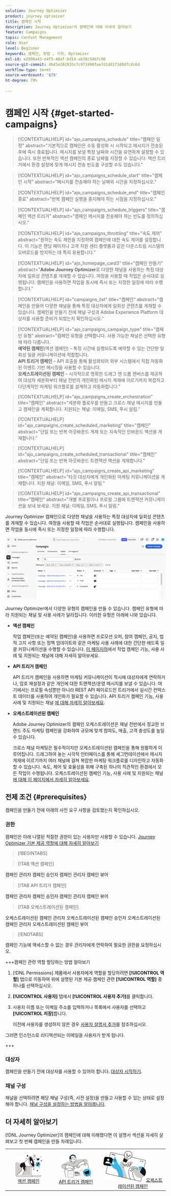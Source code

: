 ```yaml
---
solution: Journey Optimizer
product: journey optimizer
title: 캠페인 시작
description: Journey Optimizer의 캠페인에 대해 자세히 알아보기
feature: Campaigns
topic: Content Management
role: User
level: Beginner
keywords: 캠페인, 방법 , 시작, Optimizer
exl-id: e2506a43-e4f5-48af-bd14-ab76c54b7c90
source-git-commit: 4bd3e202935cfc971990faa7d1dd2f3d0d7cdc6d
workflow-type: tm+mt
source-wordcount: '879'
ht-degree: 79%

---
```


# 캠페인 시작 {#get-started-campaigns}

>[!CONTEXTUALHELP]
>id="ajo_campaigns_schedule"
>title="캠페인 일정"
>abstract="기본적으로 캠페인은 수동 활성화 시 시작되고 메시지가 전송된 후에 즉시 종료됩니다. 메시지를 보낼 특정 날짜와 시간을 유연하게 설정할 수 있습니다. 또한 반복적인 액션 캠페인의 종료 날짜를 지정할 수 있습니다. 액션 트리거에서 환경 설정에 맞게 메시지 전송 빈도를 구성할 수도 있습니다."

>[!CONTEXTUALHELP]
>id="ajo_campaigns_schedule_start"
>title="캠페인 시작"
>abstract="메시지를 전송해야 하는 날짜와 시간을 지정하십시오."

>[!CONTEXTUALHELP]
>id="ajo_campaigns_schedule_end"
>title="캠페인 종료"
>abstract="반복 캠페인 실행을 중지해야 하는 시점을 지정하십시오."

>[!CONTEXTUALHELP]
>id="ajo_campaigns_schedule_triggers"
>title="캠페인 액션 트리거"
>abstract="캠페인 메시지를 전송해야 하는 빈도를 정의하십시오."

>[!CONTEXTUALHELP]
>id="ajo_campaigns_throttling"
>title="속도 제어"
>abstract="원하는 속도 제한을 지정하여 캠페인에 대한 속도 제어를 설정합니다. 이 기능은 랜딩 페이지나 고객 지원 센터 플랫폼과 같은 다운스트림 시스템의 오버로드를 방지하는 데 특히 유용합니다."

>[!CONTEXTUALHELP]
>id="ajo_homepage_card3"
>title="캠페인 만들기"
>abstract="**Adobe Journey Optimizer**&#x200B;로 다양한 채널을 사용하는 특정 대상자에 일회성 콘텐츠를 게재할 수 있습니다. 여정을 사용할 때 작업은 순서대로 실행됩니다. 캠페인을 사용하면 작업을 동시에 즉시 또는 지정한 일정에 따라 수행합니다."

>[!CONTEXTUALHELP]
>id="campaigns_list"
>title="캠페인"
>abstract="캠페인을 만들어 다양한 채널을 통해 특정 대상자에게 일회성 콘텐츠를 게재할 수 있습니다. 캠페인을 만들기 전에 채널 구성과 Adobe Experience Platform 대상자를 사용할 준비가 되었는지 확인하십시오."

>[!CONTEXTUALHELP]
>id="ajo_campaigns_campaign_type"
>title="캠페인 유형"
>abstract="캠페인 유형을 선택합니다. 사용 가능한 채널은 선택한 유형에 따라 다릅니다. <br>**예약된 캠페인**(액션 캠페인) – 특정 시간에 실행되도록 예약할 수 있는 간단한 일회성 일괄 커뮤니케이션에 적합합니다.<br>**API 트리거 캠페인** – API 호출을 통해 활성화되어 외부 시스템에서 직접 자동화된 이벤트 기반 메시징을 사용할 수 있습니다.<br>**오케스트레이션된 캠페인** – 시각적으로 명확한 드래그 앤 드롭 캔버스를 제공하여 대상자 세분화부터 채널 전반의 개인화된 메시지 게재에 이르기까지 복잡하고 다단계적인 마케팅 워크플로를 설계하고 자동화합니다."

>[!CONTEXTUALHELP]
>id="ajo_campaigns_create_orchestration"
>title="캠페인"
>abstract="세분화 플로우를 만들고 크로스 채널 메시지를 만들고 캠페인을 계획합니다. 지원되는 채널: 이메일, SMS, 푸시 알림."

>[!CONTEXTUALHELP]
>id="ajo_campaigns_create_scheduled_marketing"
>title="캠페인"
>abstract="단일 또는 반복 아웃바운드 게재 또는 지속적인 인바운드 액션을 게재합니다."

>[!CONTEXTUALHELP]
>id="ajo_campaigns_create_scheduled_transactional"
>title="캠페인"
>abstract="단일 또는 반복 아웃바운드 트랜잭션 액션을 게재합니다."

>[!CONTEXTUALHELP]
>id="ajo_campaigns_create_api_marketing"
>title="캠페인"
>abstract="타깃 대상자에게 개인화된 마케팅 커뮤니케이션을 게재합니다. 지원 채널: 이메일, SMS, 푸시 알림."

>[!CONTEXTUALHELP]
>id="ajo_campaigns_create_api_transactional"
>title="캠페인"
>abstract="개별 프로필이나 프로필 그룹에 트랜잭션 커뮤니케이션을 보내 보세요. 지원 채널: 이메일, SMS, 푸시 알림."

Journey Optimizer 캠페인으로 다양한 채널을 사용하는 특정 대상자에 일회성 콘텐츠를 게재할 수 있습니다. 여정을 사용할 때 작업은 순서대로 실행됩니다. 캠페인을 사용하면 작업을 동시에 즉시 또는 지정한 일정에 따라 수행합니다.

![](assets/gs-campaigns.png)

Journey Optimizer에서 다양한 유형의 캠페인을 만들 수 있습니다. 캠페인 유형에 따라 지원되는 채널 및 사용 사례가 달라집니다. 이러한 유형은 아래에 나와 있습니다.

* **액션 캠페인**

  작업 캠페인(또는 예약된 캠페인)을 사용하면 프로모션 오퍼, 참여 캠페인, 공지, 법적 고지 사항 또는 정책 업데이트와 같은 마케팅 사용 사례에 대한 간단한 애드혹 일괄 커뮤니케이션을 수행할 수 있습니다. [이 페이지의](create-campaign.md)에서 작업 캠페인 기능, 사용 사례 및 지원되는 채널에 대해 자세히 알아보세요.

* **API 트리거 캠페인**

  API 트리거 캠페인을 사용하면 마케팅 커뮤니케이션이 적시에 대상자에게 연락하거나, 암호 재설정과 같은 개인에 대한 트랜잭션/운영 메시지를 보낼 수 있습니다. 여기에서는 프로필 속성뿐만 아니라 REST API 페이로드인 트리거에서 실시간 컨텍스트 데이터를 사용하여 개인화가 필요할 수 있습니다. API 트리거 캠페인 기능, 사용 사례 및 지원되는 채널 [에 대해 자세히 알아보세요](api-triggered-campaigns.md).

* **오케스트레이션된 캠페인**

  Adobe Journey Optimizer의 캠페인 오케스트레이션은 채널 전반에서 정교한 브랜드 주도 마케팅 캠페인을 강화하여 규모에 맞게 참여도, 매출, 고객 충성도를 높일 수 있습니다.

  크로스 채널 마케팅은 필수적이지만 오케스트레이션된 캠페인을 통해 원활하게 이루어집니다. 드래그하여 놓는 시각적 인터페이스를 통해 세그먼테이션에서 메시지 게재에 이르기까지 여러 채널에 걸쳐 복잡한 마케팅 워크플로를 디자인하고 자동화할 수 있습니다. 속도, 제어 및 효율성을 위해 구축된 하나의 직관적인 환경에서 모든 작업이 수행됩니다. 오케스트레이션된 캠페인 기능, 사용 사례 및 지원되는 채널 [에 대해 이 페이지에서 자세히 알아보세요](../orchestrated/gs-orchestrated-campaigns.md).

## 전제 조건 {#prerequisites}

캠페인을 만들기 전에 아래의 사전 요구 사항을 검토했는지 확인하십시오.

### 권한

캠페인은 아래 나열된 적절한 권한이 있는 사용자만 사용할 수 있습니다. [Journey Optimizer 기본 제공 역할에 대해 자세히 알아보기](../administration/ootb-product-profiles.md)

>[!BEGINTABS]

>[!TAB 액션 캠페인]

캠페인 관리자
캠페인 승인자
캠페인 관리자
캠페인 뷰어

>[!TAB API 트리거 캠페인]

캠페인 관리자
캠페인 승인자
캠페인 관리자
캠페인 뷰어

>[!TAB 오케스트레이션된 캠페인]

오케스트레이션된 캠페인 관리자
오케스트레이션된 캠페인 승인자
오케스트레이션된 캠페인 관리자
오케스트레이션된 캠페인 뷰어

>[!ENDTABS]

캠페인 기능에 액세스할 수 없는 경우 관리자에게 연락하여 필요한 권한을 요청하십시오.

+++캠페인 관련 역할 할당하는 방법 알아보기

1. [!DNL Permissions] 제품에서 사용자에게 역할을 할당하려면 **[!UICONTROL 역할]** 탭으로 이동하여 위에 설명된 기본 제공 캠페인 관련 **[!UICONTROL 역할]** 중 하나를 선택하십시오.

1. **[!UICONTROL 사용자]** 탭에서 **[!UICONTROL 사용자 추가]**&#x200B;를 클릭합니다.

1. 사용자 이름 또는 이메일 주소를 입력하거나 목록에서 사용자를 선택하고 **[!UICONTROL 저장]**&#x200B;합니다.

   이전에 사용자를 생성하지 않은 경우 [사용자 설명서 추가](https://experienceleague.adobe.com/ko/docs/experience-platform/access-control/ui/users)를 참조하십시오.

그러면 인스턴스로 리디렉션되는 이메일을 사용자가 받게 됩니다.

+++

### 대상자

캠페인을 만들기 전에 대상자를 사용할 수 있어야 합니다. [대상자 시작하기](../audience/about-audiences.md).

### 채널 구성

채널을 선택하려면 해당 채널 구성(즉, 사전 설정)을 만들고 사용할 수 있는 상태로 설정해야 합니다. [채널 구성을 설정하는 방법을 알아봅니다](../configuration/channel-surfaces.md).

## 더 자세히 알아보기

[!DNL Journey Optimizer]의 캠페인에 대해 이해했다면 이 설명서 섹션을 자세히 살펴보고 첫 번째 캠페인을 만들 차례입니다.

<table style="table-layout:fixed"><tr style="border: 0; text-align: center;">
<td><a href="create-campaign.md"><img width="70%" alt="액션 캠페인" src="assets/do-not-localize/gs-action-campaign.png"></a><br/><a href="create-campaign.md">액션 캠페인</a></td>
<td><a href="api-triggered-campaigns.md"><img width="70%" alt="sms" src="assets/do-not-localize/gs-api-triggered-campaign.png"></a><br/><a href="api-triggered-campaigns.md">API 트리거 캠페인</a></td>
<td><a href="../orchestrated/gs-orchestrated-campaigns.md"><img width="70%" alt="푸시" src="assets/do-not-localize/gs-orchestrated-campaign.png"></a><a href="../orchestrated/gs-orchestrated-campaigns.md">오케스트레이션된 캠페인</a></td>
</tr></table>
